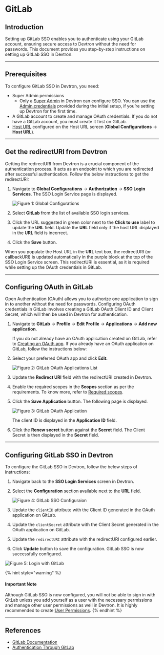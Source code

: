 # GitLab

## Introduction

Setting up GitLab SSO enables you to authenticate using your GitLab account, ensuring secure access to Devtron without the need for passwords. This document provides you step-by-step instructions on setting up GitLab SSO in Devtron.

***

## Prerequisites

To configure GitLab SSO in Devtron, you need:

* Super Admin permissions
  * Only a [Super Admin](../../user-access.md) in Devtron can configure SSO. You can use the [Admin credentials](../../../../setup/install/devtron-oss.md#install-devtron-oss) provided during the initial setup, if you’re setting up Devtron for the first time.
* A GitLab account to create and manage OAuth credentials. If you do not have a GitLab account, you must create it first on GitLab.
* [Host URL](../../host-url.md) configured on the Host URL screen (**Global Configurations** → **Host URL**).

***

## Get the redirectURI from Devtron

Getting the redirectURI from Devtron is a crucial component of the authentication process. It acts as an endpoint to which you are redirected after successful authentication. Follow the below instructions to get the redirectURI:

1.  Navigate to **Global Configurations** → **Authorization** → **SSO Login Services**. The SSO Login Service page is displayed.

    ![Figure 1: Global Configurations](https://devtron-public-asset.s3.us-east-2.amazonaws.com/images/global-configurations/sso-login-service/gitlab/gitlab-sso.jpg)
2. Select **GitLab** from the list of available SSO login services.
3. Click the URL suggested in green color next to the **Click to use** label to update the **URL** field. Update the **URL** field only if the host URL displayed in the **URL** field is incorrect.
4. Click the **Save** button.

When you populate the Host URL in the **URL** text box, the redirectURI (or callbackURI) is updated automatically in the purple block at the top of the SSO Login Service screen. This redirectURI is essential, as it is required while setting up the OAuth credentials in GitLab.

***

## Configuring OAuth in GitLab

Open Authentication (OAuth) allows you to authorize one application to sign in to another without the need for passwords. Configuring OAuth credentials in GitLab involves creating a GitLab OAuth Client ID and Client Secret, which will then be used in Devtron for authentication.

1.  Navigate to **GitLab** → **Profile** → **Edit Profile** → **Applications** → **Add new application**.

    If you do not already have an OAuth application created on GitLab, refer to [Creating an OAuth app](https://docs.gitlab.com/integration/oauth_provider/). If you already have an OAuth application on GitLab, follow the instructions below:
2.  Select your preferred OAuth app and click **Edit**.

    ![Figure 2: GitLab OAuth Applications List](https://devtron-public-asset.s3.us-east-2.amazonaws.com/images/global-configurations/sso-login-service/gitlab/gitlab-oauth-applist.jpg)
3. Update the **Redirect URI** field with the redirectURI created in Devtron.
4. Enable the required scopes in the **Scopes** section as per the requirements. To know more, refer to [Required scopes](https://docs.gitlab.com/integration/oauth_provider/).
5.  Click the **Save Application** button. The following page is displayed.

    ![Figure 3: GitLab OAuth Application](https://devtron-public-asset.s3.us-east-2.amazonaws.com/images/global-configurations/sso-login-service/gitlab/gitlab-oauth-edit-page.jpg)

    The client ID is displayed in the **Application ID** field.
6. Click the **Renew secret** button against the **Secret** field. The Client Secret is then displayed in the **Secret** field.

***

## Configuring GitLab SSO in Devtron

To configure the GitLab SSO in Devtron, follow the below steps of instructions:

1. Navigate back to the **SSO Login Services** screen in Devtron.
2.  Select the **Configuration** section available next to the **URL** field.

    ![Figure 4: GitLab SSO Configuraion](https://devtron-public-asset.s3.us-east-2.amazonaws.com/images/global-configurations/sso-login-service/gitlab/configuration-gitlab.jpg)
3. Update the `clientID` attribute with the Client ID generated in the OAuth application on GitLab.
4. Update the `clientSecret` attribute with the Client Secret generated in the OAuth application on GitLab.
5. Update the `redirectURI` attribute with the redirectURI configured earlier.
6. Click **Update** button to save the configuration. GitLab SSO is now successfully configured.

![Figure 5: Login with GitLab](https://devtron-public-asset.s3.us-east-2.amazonaws.com/images/global-configurations/sso-login-service/gitlab/gitlab-sso-login.gif)

{% hint style="warning" %}
#### Important Note

Although GitLab SSO is now configured, you will not be able to sign in with GitLab unless you add yourself as a user with the necessary permissions and manage other user permissions as well in Devtron. It is highly recommended to create [User Permissions](../user-access.md).
{% endhint %}

***

## References

* [GitLab Documentation](https://docs.gitlab.com/ee/integration/oauth_provider.html)
* [Authentication Through GitLab](https://dexidp.io/docs/connectors/gitlab/)
